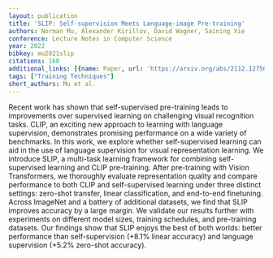 ```yaml
---
layout: publication
title: 'SLIP: Self-supervision Meets Language-image Pre-training'
authors: Norman Mu, Alexander Kirillov, David Wagner, Saining Xie
conference: Lecture Notes in Computer Science
year: 2022
bibkey: mu2021slip
citations: 160
additional_links: [{name: Paper, url: 'https://arxiv.org/abs/2112.12750'}]
tags: ["Training Techniques"]
short_authors: Mu et al.
---
```

Recent work has shown that self-supervised pre-training leads to improvements
over supervised learning on challenging visual recognition tasks. CLIP, an
exciting new approach to learning with language supervision, demonstrates
promising performance on a wide variety of benchmarks. In this work, we explore
whether self-supervised learning can aid in the use of language supervision for
visual representation learning. We introduce SLIP, a multi-task learning
framework for combining self-supervised learning and CLIP pre-training. After
pre-training with Vision Transformers, we thoroughly evaluate representation
quality and compare performance to both CLIP and self-supervised learning under
three distinct settings: zero-shot transfer, linear classification, and
end-to-end finetuning. Across ImageNet and a battery of additional datasets, we
find that SLIP improves accuracy by a large margin. We validate our results
further with experiments on different model sizes, training schedules, and
pre-training datasets. Our findings show that SLIP enjoys the best of both
worlds: better performance than self-supervision (+8.1% linear accuracy) and
language supervision (+5.2% zero-shot accuracy).